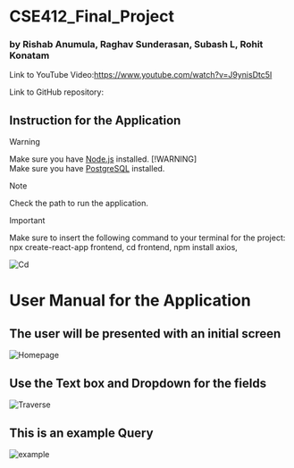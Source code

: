 # CSE412_Final_Project


### by Rishab Anumula, Raghav Sunderasan, Subash L, Rohit Konatam

Link to YouTube Video:https://www.youtube.com/watch?v=J9ynisDtc5I


Link to GitHub repository: 


## Instruction for the Application

> [!WARNING]  
> Make sure you have [Node.js](https://nodejs.org/en/download/) installed.
> [!WARNING]  
> Make sure you have [PostgreSQL](https://www.postgresql.org/download/) installed.



> [!NOTE]  
> Check the path to run the application.


> [!IMPORTANT]  
> Make sure to insert the following command to your terminal for the project:
>  npx create-react-app frontend,
>  cd frontend,
>  npm install axios,


![Cd](https://github.com/ranu060/CSE412_Final_Project/assets/105173932/c59182cc-57f3-4247-8112-a42e54e07e39)



# User Manual for the Application


## The user will be presented with an initial screen

![Homepage](https://github.com/ranu060/CSE412_Final_Project/assets/105173932/da04070e-427f-4730-ad6b-0d3fce2765ea)


## Use the Text box and Dropdown for the fields

![Traverse](https://github.com/ranu060/CSE412_Final_Project/assets/105173932/fa89c645-bdbc-4449-92f9-5b140ea96dbf)

## This is an example Query

![example](https://github.com/ranu060/CSE412_Final_Project/assets/105173932/da00b5f5-4eca-4176-8a49-0b969d04e6c6)



 
